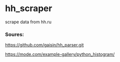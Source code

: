 # hh_scraper

scrape data from hh.ru

### Soures:

https://github.com/gaisin/hh_parser.git

https://mode.com/example-gallery/python_histogram/

